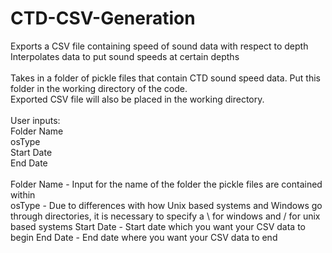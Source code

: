 # CTD-CSV-Generation

Exports a CSV file containing speed of sound data with respect to depth <br />
Interpolates data to put sound speeds at certain depths<br />
<br />
Takes in a folder of pickle files that contain CTD sound speed data. Put this folder in the working directory of the code.<br />
Exported CSV file will also be placed in the working directory. <br />
<br />
User inputs:<br />
Folder Name <br />
osType <br />
Start Date <br />
End Date <br />
<br />
Folder Name - Input for the name of the folder the pickle files are contained within<br />
osType - Due to differences with how Unix based systems and Windows go through directories, it is necessary to specify a \\ for windows and / for unix based systems
Start Date - Start date which you want your CSV data to begin
End Date - End date where you want your CSV data to end
